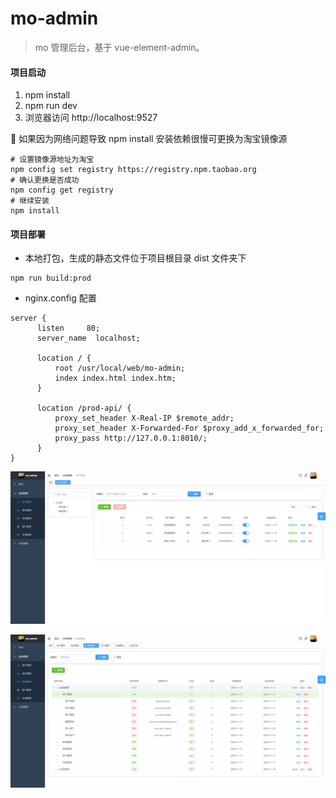 # mo-admin

> mo 管理后台，基于 vue-element-admin。

#### 项目启动

1. npm install
2. npm run dev
3. 浏览器访问 http://localhost:9527

🚨 如果因为网络问题导致 npm install 安装依赖很慢可更换为淘宝镜像源

```text
# 设置镜像源地址为淘宝
npm config set registry https://registry.npm.taobao.org
# 确认更换是否成功
npm config get registry
# 继续安装
npm install
```

#### 项目部署

- 本地打包，生成的静态文件位于项目根目录 dist 文件夹下

```text
npm run build:prod
```

- nginx.config 配置

```text
server {
      listen     80;
      server_name  localhost;

      location / {
          root /usr/local/web/mo-admin;
          index index.html index.htm;
      }

      location /prod-api/ {
          proxy_set_header X-Real-IP $remote_addr;
          proxy_set_header X-Forwarded-For $proxy_add_x_forwarded_for;
          proxy_pass http://127.0.0.1:8010/;
      }
}
```

![Snipaste_2023-11-24_17-00-43](img/Snipaste_2023-11-24_17-00-43.png)

![Snipaste_2023-12-01_11-49-08](img/Snipaste_2023-12-01_11-49-08.png)
